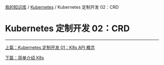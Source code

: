 [我的知识库](../README.md) / [Kubernetes](zz_gneratered_mdi.md) / Kubernetes 定制开发 02：CRD

# Kubernetes 定制开发 02：CRD

---
[上篇：Kubernetes 定制开发 01：K8s API 概念](k8s-dev-01-api-concept.md)

[下篇：简单介绍 K8s](k8s-get-started.md)
